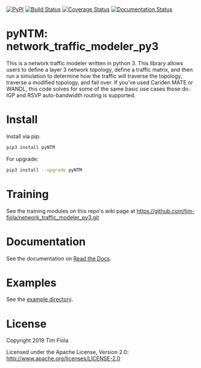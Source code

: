 
[![PyPI](https://img.shields.io/pypi/v/pyntm.svg)](https://pypi.python.org/pypi/pyNTM)
[![Build Status](https://travis-ci.org/tim-fiola/network_traffic_modeler_py3.svg?branch=master)](https://travis-ci.org/tim-fiola/network_traffic_modeler_py3)
[![Coverage Status](https://coveralls.io/repos/github/tim-fiola/network_traffic_modeler_py3/badge.svg?branch=master)](https://coveralls.io/github/tim-fiola/network_traffic_modeler_py3?branch=master)
[![Documentation Status](https://readthedocs.org/projects/pyntm/badge/?version=latest)](https://pyntm.readthedocs.io/en/latest/?badge=latest)


pyNTM: network_traffic_modeler_py3
==================================

This is a network traffic modeler written in python 3. This library allows users to define a layer 3 network topology, define a traffic matrix, and then run a simulation to determine how the traffic will traverse the topology, traverse a modified topology, and fail over. If you've used Cariden MATE or WANDL, this code solves for some of the same basic use cases those do.  IGP and RSVP auto-bandwidth routing is supported. 


Install
=======

Install via pip:
```bash
pip3 install pyNTM
```

For upgrade:
```bash
pip3 install --upgrade pyNTM
```

Training
=========
See the training modules on this repo's wiki page at https://github.com/tim-fiola/network_traffic_modeler_py3.git


Documentation
=============

See the documentation on [Read the Docs](http://pyntm.readthedocs.org).


Examples
========

See the [example directory](https://github.com/tim-fiola/network_traffic_modeler_py3/blob/master/examples).


License
=======

Copyright 2019 Tim Fiola

Licensed under the Apache License, Version 2.0: http://www.apache.org/licenses/LICENSE-2.0
